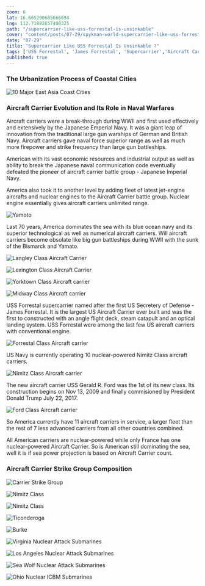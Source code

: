 ```yaml
---
zoom: 6
lat: 16.665290685666694
lng: 112.71882657408325
path: "/supercarrier-like-uss-forrestal-is-unsinkable"
cover: "content/posts/07-29/spykman-world-supercarrier-like-uss-forrestal-is-unsinkable.png"
date: "07-29"
title: "Supercarrier Like USS Forrestal Is Unsinkable ?"
tags: ['USS Forrestal', 'James Forrestal', 'Supercarrier','Aircraft Carrier','US Navy','Blue Ocean Navy','Submarine','Longrange Missle','Spykman World','Nicholas Spykman']    
published: true
---
```

### The Urbanization Process of Coastal Cities
![10 Major East Asia Coast Cities](content/posts/07-29/10_major_coastal_cities_of_east_asia.png)

### Aircraft Carrier Evolution and Its Role in Naval Warfares
Aircraft carriers were a break-through during WWII and first used effectively and extensively by the Japanese Emperial Navy. It was a giant leap of innovation from the traditional large gun warships of German and British Navy. Aircraft carriers gave naval force superior range as well as much more firepower and strike frequency than large gun battleships.

American with its vast economic resources and industrial output as well as ability to break the Japanese naval communication code eventually defeated the pioneer of aircraft carrier battle group - Japanese Imperial Navy.

America also took it to another level by adding fleet of latest jet-engine aircrafts and nuclear engines to the Aircraft Carrier battle group. Nuclear engine essentially gives aircraft carriers unlimited range.

![Yamoto](content/posts/07-29/yamoto_battleship.png)

Last 70 years, America dominates the sea with its blue ocean navy and its superior technological as well as numerical aircraft carriers. Will aircraft carriers become obsolate like big gun battleships during WWII with the sunk of the Bismarck and Yamato. 

![Langley Class Aircraft Carrier](content/posts/07-29/langley_class_carrier.png)

![Lexington Class Aircraft Carrier](content/posts/07-29/lexington_class_carrier.png)

![Yorktown Class Aircraft carrier](content/posts/07-29/yorktown_class_carrier.png)

![Midway Class Aircraft carrier](content/posts/07-29/midway_class_carrier.png)

USS Forrestal supercarrier named after the first US Secretery of Defense - James Forrestal. It is the largest US Aircraft Carrier ever built and was the first to constructed with an angle flight deck, steam catapult and an optical landing system. USS Forrestal were among the last few US aircraft carriers with conventional engine. 

![Forrestal Class Aircraft carrier](content/posts/07-29/forrestal_class_carrier.png)

US Navy is currently operating 10 nuclear-powered Nimitz Class aircraft carriers.

![Nimitz Class Aircraft carrier](content/posts/07-29/nimitz_class_carrier.png)

The new aircraft carrier USS Gerald R. Ford was the 1st of its new class. Its construction begins on Nov 13, 2009 and finally commisioned by President Donald Trump July 22, 2017.

![Ford Class Aircraft carrier](content/posts/07-29/ford_class_carrier.png)

So America currently have 11 aircraft carriers in service, a larger fleet than the rest of 7 less advanced carriers from all other countries combined. 

All American carriers are nuclear-powered while only France has one nuclear-powered Aircraft Carrier. So is American still dominating the sea, well it is if sea power projection is based on Aircraft Carrier count. 

### Aircraft Carrier Strike Group Composition
![Carrier Strike Group](content/posts/07-29/US_Carrier_Strike_Group.png)

![Nimitz Class](content/posts/07-29/Nimitz_class_Carrier01.png)

![Nimitz Class](content/posts/07-29/Nimitz_class_Carrier02.png)

![Ticonderoga](content/posts/07-29/Ticonderoga_cruiser.png)

![Burke](content/posts/07-29/Burke_destroyer.png)

![Virginia Nuclear Attack Submarines](content/posts/07-29/virginia_attack_submarines.png)

![Los Angeles Nuclear Attack Submarines](content/posts/07-29/Los_Angeles_attack_submarines.png)

![Sea Wolf Nuclear Attack Submarines](content/posts/07-29/Seawolf_Attack_Submarines.png)

![Ohio Nuclear ICBM Submarines](content/posts/07-29/ohio_ballistic_missile_submarine.png)






